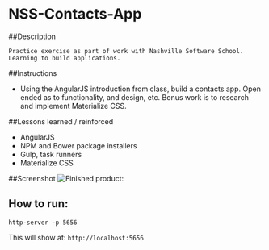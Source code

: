 # NSS-Contacts-App

##Description
```
Practice exercise as part of work with Nashville Software School. Learning to build applications.
```

##Instructions

- Using the AngularJS introduction from class, build a contacts app. Open ended as to functionality, and design, etc. Bonus work is to research and implement Materialize CSS.

##Lessons learned / reinforced

- AngularJS 
- NPM and Bower package installers
- Gulp, task runners 
- Materialize CSS

##Screenshot
![Finished product:](https://github.com/madduxTim/strings/blob/master/screenshots/Screen%20Shot%202016-03-31%20at%208.53.35%20AM.png)

## How to run: 
```
http-server -p 5656
```
This will show at: 
`http://localhost:5656
`